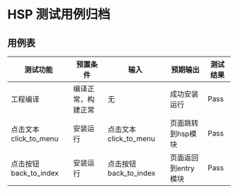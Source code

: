 # HSP 测试用例归档

## 用例表

| 测试功能              | 预置条件       | 输入    | 预期输出         |测试结果|
|-------------------|------------|-------|--------------|--------------------------------|
| 工程编译              | 	编译正常，构建正常 | 	无	         | 成功安装运行       |Pass|
| 点击文本click_to_menu | 	安装运行      | 	点击文本click_to_menu	         | 页面跳转到hsp模块   |Pass|
| 点击按钮back_to_index | 	安装运行      | 	点击按钮back_to_index	         | 页面返回到entry模块 |Pass|